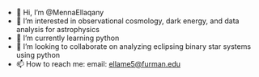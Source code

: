 - 👋 Hi, I’m @MennaEllaqany
- 👀 I’m interested in observational cosmology, dark energy, and data analysis for astrophysics
- 🌱 I’m currently learning python
- 💞️ I’m looking to collaborate on analyzing eclipsing binary star systems using python
- 📫 How to reach me: email: ellame5@furman.edu

